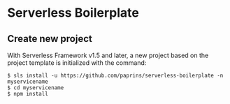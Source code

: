 # Serverless Boilerplate

## Create new project

With Serverless Framework v1.5 and later, a new project based on the project template is initialized with the command:

```
$ sls install -u https://github.com/paprins/serverless-boilerplate -n myservicename
$ cd myservicename
$ npm install
```
